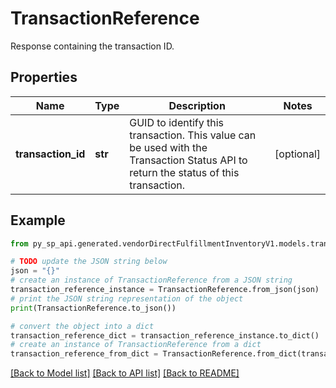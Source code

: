 # TransactionReference

Response containing the transaction ID.

## Properties

Name | Type | Description | Notes
------------ | ------------- | ------------- | -------------
**transaction_id** | **str** | GUID to identify this transaction. This value can be used with the Transaction Status API to return the status of this transaction. | [optional] 

## Example

```python
from py_sp_api.generated.vendorDirectFulfillmentInventoryV1.models.transaction_reference import TransactionReference

# TODO update the JSON string below
json = "{}"
# create an instance of TransactionReference from a JSON string
transaction_reference_instance = TransactionReference.from_json(json)
# print the JSON string representation of the object
print(TransactionReference.to_json())

# convert the object into a dict
transaction_reference_dict = transaction_reference_instance.to_dict()
# create an instance of TransactionReference from a dict
transaction_reference_from_dict = TransactionReference.from_dict(transaction_reference_dict)
```
[[Back to Model list]](../README.md#documentation-for-models) [[Back to API list]](../README.md#documentation-for-api-endpoints) [[Back to README]](../README.md)


